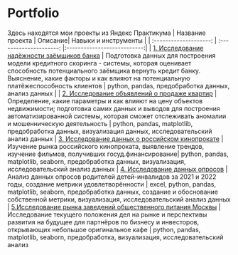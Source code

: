 # Portfolio
Здесь находятся мои проекты из Яндекс Практикума
| Название проекта | Описание| Навыки и инструменты |
| :--------------------: | :---------------------: |:---------------------------:|
| [1. Исследование надёжности заёмщиков банка](https://github.com/Malakhova-Natalya/Portfolio/tree/main/bank_project "Заголовок ссылки") | Подготовка данных для построения модели кредитного скоринга - системы, которая оценивает способность потенциального заёмщика вернуть кредит банку. Выяснение, какие факторы и как влияют на потенциальную платёжеспособность клиентов | python, pandas, предобработка данных, анализ данных |
| [2. Исследование объявлений о продаже квартир](https://github.com/Malakhova-Natalya/Portfolio/tree/main/real_estate_project "Заголовок ссылки") | Определение, какие параметры и как влияют на цену объектов недвижимости; подготовка самих данных и выводов для построения автоматизированной системы, которая сможет отслеживать аномалии и мошенническую деятельность | python, pandas, matplotlib, предобработка данных, визуализация данных, исследовательский анализ данных
| [3. Исследование данных о российском кинопрокате](https://github.com/Malakhova-Natalya/Portfolio/tree/main/movie_project "Заголовок ссылки") | Изучение рынка российского кинопроката, выявление трендов, изучение фильмов, получивших госуд.финансирование| python, pandas, matplotlib, seaborn, предобработка данных, визуализация, исследовательский анализ данных
| [4. Исследование данных опросов](https://github.com/Malakhova-Natalya/Portfolio/tree/main/survey_project "Заголовок ссылки") | Анализ данных опросов родителей детей-инвалидов за 2021 и 2022 годы, создание метрики удовлетворённости | excel, python, pandas, matplotlib, seaborn, предобработка данных, создание и обоснование собственной метрики, визуализация, исследовательский анализ данных
| [5.Исследование рынка заведений общественного питания Москвы](https://github.com/Malakhova-Natalya/Portfolio/tree/main/rest_project "Заголовок ссылки") | Исследование текущего положения дел на рынке и перспективы развития на будущее для партнёров по бизнесу и инвесторов, открывающих небольшое оригинальное кафе | python, pandas, matplotlib, seaborn, предобработка, визуализация, исследовательский анализ
